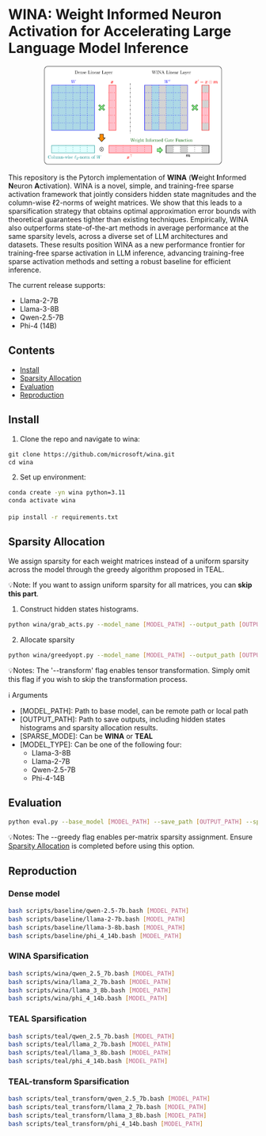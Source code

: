 # WINA: Weight Informed Neuron Activation for Accelerating Large Language Model Inference

<div  align="center">    
<img src="figures/overview.png"  width="360" height="200" />
</div>

This repository is the Pytorch implementation of **WINA** (**W**eight **I**nformed **N**euron **A**ctivation). WINA is a novel, simple, and training-free sparse activation framework that jointly considers hidden state magnitudes and the column-wise ℓ2-norms of weight matrices. We show that this leads to a sparsification strategy that obtains optimal approximation error bounds with theoretical guarantees tighter than existing techniques. Empirically, WINA also outperforms state-of-the-art methods in average performance at the same sparsity levels, across a diverse set of LLM architectures and datasets. These results position WINA as a new performance frontier for training-free sparse activation in LLM inference, advancing training-free sparse activation methods and setting a robust baseline for efficient inference.

The current release supports:
* Llama-2-7B
* Llama-3-8B
* Qwen-2.5-7B
* Phi-4 (14B)

## Contents
- [Install](#Install)
- [Sparsity Allocation](#Sparsity-Allocation)
- [Evaluation](#Evaluation)
- [Reproduction](#Reproduction)

## Install

1. Clone the repo and navigate to wina:

```
git clone https://github.com/microsoft/wina.git
cd wina
```

2. Set up environment:

```bash
conda create -yn wina python=3.11
conda activate wina

pip install -r requirements.txt
```

## Sparsity Allocation
We assign sparsity for each weight matrices instead of a uniform sparsity across the model through the greedy algorithm proposed in TEAL.

💡Note: If you want to assign uniform sparsity for all matrices, you can **skip this part**.

1. Construct hidden states histograms. 
```bash
python wina/grab_acts.py --model_name [MODEL_PATH] --output_path [OUTPUT_PATH] --sparse_mode [SPARSE_MODE] --transform(Optional)
```
2. Allocate sparsity
```bash
python wina/greedyopt.py --model_name [MODEL_PATH] --output_path [OUTPUT_PATH] --sparse_mode [SPARSE_MODE] --model_type [MODEL_TYPE] --transform(Optional)
```
💡Notes: The '--transform' flag enables tensor transformation. Simply omit this flag if you wish to skip the transformation process.

ℹ️ Arguments
* [MODEL_PATH]: Path to base model, can be remote path or local path
* [OUTPUT_PATH]: Path to save outputs, including hidden states histograms and sparsity allocation results.
* [SPARSE_MODE]: Can be **WINA** or **TEAL**
* [MODEL_TYPE]: Can be one of the following four:
    * Llama-3-8B
    * Llama-2-7B
    * Qwen-2.5-7B
    * Phi-4-14B

## Evaluation
```bash
python eval.py --base_model [MODEL_PATH] --save_path [OUTPUT_PATH] --sparsity [sparsity] --sparse_mode [SPARSE_MODE] --greedy
```
💡Notes: The --greedy flag enables per-matrix sparsity assignment. Ensure [Sparsity Allocation](#sparsity-allocation) is completed before using this option.

## Reproduction
### Dense model

```bash
bash scripts/baseline/qwen-2.5-7b.bash [MODEL_PATH]
bash scripts/baseline/llama-2-7b.bash [MODEL_PATH]
bash scripts/baseline/llama-3-8b.bash [MODEL_PATH]
bash scripts/baseline/phi_4_14b.bash [MODEL_PATH]
```

### WINA Sparsification

```bash
bash scripts/wina/qwen_2.5_7b.bash [MODEL_PATH]
bash scripts/wina/llama_2_7b.bash [MODEL_PATH]
bash scripts/wina/llama_3_8b.bash [MODEL_PATH]
bash scripts/wina/phi_4_14b.bash [MODEL_PATH]
```

### TEAL Sparsification
```bash
bash scripts/teal/qwen_2.5_7b.bash [MODEL_PATH]
bash scripts/teal/llama_2_7b.bash [MODEL_PATH]
bash scripts/teal/llama_3_8b.bash [MODEL_PATH]
bash scripts/teal/phi_4_14b.bash [MODEL_PATH]
```

### TEAL-transform Sparsification

```bash
bash scripts/teal_transform/qwen_2.5_7b.bash [MODEL_PATH]
bash scripts/teal_transform/llama_2_7b.bash [MODEL_PATH]
bash scripts/teal_transform/llama_3_8b.bash [MODEL_PATH]
bash scripts/teal_transform/phi_4_14b.bash [MODEL_PATH]
```

